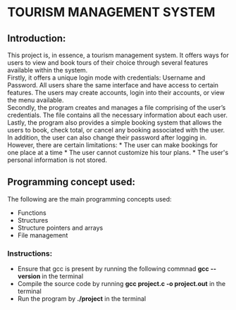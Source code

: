 # TOURISM MANAGEMENT SYSTEM 
## Introduction:
<p>This project is, in essence, a tourism management system. It offers ways for users to view and book tours of their choice through several features available within the system.
<br>Firstly, it offers a unique login mode with credentials: Username and Password. All users share the same interface and have access to certain features. The users may create accounts, login into their accounts, or view the menu available.<br>
Secondly, the program creates and manages a file comprising of the user’s credentials. The file contains all the necessary information about each user.
<br>Lastly, the program also provides a simple booking system that allows the users to book, check total, or cancel any booking associated with the user. In addition, the user can also change their password after logging in. 
However, there are certain limitations:
* The user can make bookings for one place at a time
* The user cannot customize his tour plans.
* The user's personal information is not stored.

## Programming concept used:
  The following are the main programming concepts used:
  * Functions
  * Structures
  * Structure pointers and arrays
  * File management
    
### Instructions:
* Ensure that gcc is present by running the following commnad <b> gcc --version </b> in the terminal
* Compile the source code by running <b>gcc project.c -o project.out</b> in the terminal
* Run the program by <b>./project</b> in the terminal
</p>
